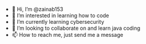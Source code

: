 - 👋 Hi, I’m @zainab153
- 👀 I’m interested in learning how to code
- 🌱 I’m currently learning cybersecurity
- 💞️ I’m looking to collaborate on and learn java coding
- 📫 How to reach me, just send me a message

<!---
zainab153/zainab153 is a ✨ special ✨ repository because its `README.md` (this file) appears on your GitHub profile.
You can click the Preview link to take a look at your changes.
--->
